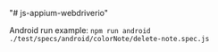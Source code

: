 "# js-appium-webdriverio" 

Android run example:
`npm run android ./test/specs/android/colorNote/delete-note.spec.js`
